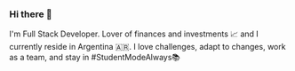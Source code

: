 ### Hi there 👋

I'm Full Stack Developer.
Lover of finances and investments 📈 and I currently reside in Argentina 🇦🇷.
I love challenges, adapt to changes, work as a team, and stay in #StudentModeAlways📚
